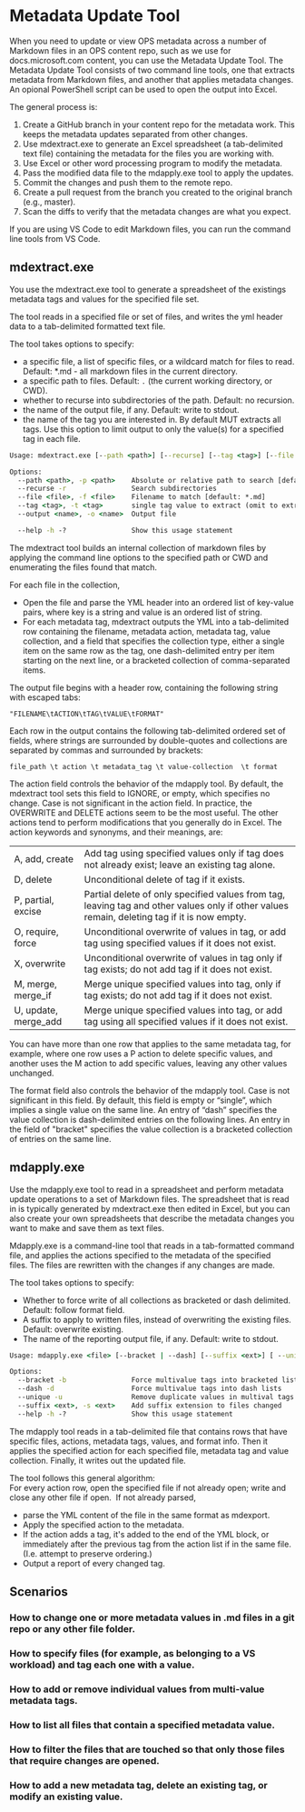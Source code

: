 ---
---
# Metadata Update Tool  
  
When you need to update or view OPS metadata across a number of Markdown files in an OPS content repo, such as we use for docs.microsoft.com content, you can use the Metadata Update Tool. The Metadata Update Tool consists of two command line tools, one that extracts metadata from Markdown files, and another that applies metadata changes.  An opional PowerShell script can be used to open the output into Excel.
  
The general process is:  
  
1. Create a GitHub branch in your content repo for the metadata work. This keeps the metadata updates separated from other changes.  
2. Use mdextract.exe to generate an Excel spreadsheet (a tab-delimited text file) containing the metadata for the files you are working with.  
3. Use Excel or other word processing program to modify the metadata.  
4. Pass the modified data file to the mdapply.exe tool to apply the updates.  
5. Commit the changes and push them to the remote repo.  
6. Create a pull request from the branch you created to the original branch (e.g., master).  
7. Scan the diffs to verify that the metadata changes are what you expect.  
  
If you are using VS Code to edit Markdown files, you can run the command line tools from VS Code.  
  
## mdextract.exe  
  
You use the mdextract.exe tool to generate a spreadsheet of the existings metadata tags and values for the specified file set.  
  
The tool reads in a specified file or set of files, and writes the yml header data to a tab-delimited formatted text file.  
  
The tool takes options to specify:  
  * a specific file, a list of specific files, or a wildcard match for files to read. Default: *.md - all markdown files in the current directory.  
  * a specific path to files. Default: `.` (the current working directory, or CWD).  
  * whether to recurse into subdirectories of the path. Default: no recursion.  
  * the name of the output file, if any. Default: write to stdout.  
  * the name of the tag you are interested in. By default MUT extracts all tags. Use this option to limit output to only the value(s) for a specified tag in each file.
  
```cmd  
Usage: mdextract.exe [--path <path>] [--recurse] [--tag <tag>] [--file <file>] [--output <name>]

Options:
  --path <path>, -p <path>    Absolute or relative path to search [default: .\]
  --recurse -r                Search subdirectories
  --file <file>, -f <file>    Filename to match [default: *.md]
  --tag <tag>, -t <tag>       single tag value to extract (omit to extract all values)
  --output <name>, -o <name>  Output file

  --help -h -?                Show this usage statement
```  
  
The mdextract tool builds an internal collection of markdown files by applying the command line options to the specified path or CWD and enumerating the files found that match.  
  
For each file in the collection,  
  - Open the file and parse the YML header into an ordered list of key-value pairs, where key is a string and value is an ordered list of string.  
  - For each metadata tag, mdextract outputs the YML into a tab-delimited row containing the filename, metadata action, metadata tag, value collection, and a field that specifies the collection type, either a single item on the same row as the tag, one dash-delimited entry per item starting on the next line, or a bracketed collection of comma-separated items.  
  
The output file begins with a header row, containing the following string with escaped tabs:  
  
`"FILENAME\tACTION\tTAG\tVALUE\tFORMAT"`  
  
Each row in the output contains the following tab-delimited ordered set of fields, where strings are surrounded by double-quotes and collections are separated by commas and surrounded by brackets:  
  
`file_path \t action \t metadata_tag \t value-collection  \t format `  
  
The action field controls the behavior of the mdapply tool. By default, the mdextract tool sets this field to IGNORE, or empty, which specifies no change. Case is not significant in the action field. In practice, the OVERWRITE and DELETE actions seem to be the most useful. The other actions tend to perform modifications that you generally do in Excel. The action keywords and synonyms, and their meanings, are:  
  
|||  
|---|---|  
| A, add, create | Add tag using specified values only if tag does not already exist; leave an existing tag alone. |  
| D, delete | Unconditional delete of tag if it exists. |  
| P, partial, excise | Partial delete of only specified values from tag, leaving tag and other values only if other values remain, deleting tag if it is now empty. |  
| O, require, force | Unconditional overwrite of values in tag, or add tag using specified values if it does not exist. |  
| X, overwrite | Unconditional overwrite of values in tag only if tag exists; do not add tag if it does not exist. |  
| M, merge, merge_if | Merge unique specified values into tag, only if tag exists; do not add tag if it does not exist. |  
| U, update, merge_add | Merge unique specified values into tag, or add tag using all specified values if it does not exist. |  
  
You can have more than one row that applies to the same metadata tag, for example, where one row uses a P action to delete specific values, and another uses the M action to add specific values, leaving any other values unchanged.  
  
The format field also controls the behavior of the mdapply tool. Case is not significant in this field. By default, this field is empty or “single”, which implies a single value on the same line. An entry of “dash” specifies the value collection is dash-delimited entries on the following lines. An entry in the field of "bracket" specifies the value collection is a bracketed collection of entries on the same line.  
  
## mdapply.exe  
  
Use the mdapply.exe tool to read in a spreadsheet and perform metadata update operations to a set of Markdown files. The spreadsheet that is read in is typically generated by mdextract.exe then edited in Excel, but you can also create your own spreadsheets that describe the metadata changes you want to make and save them as text files.  
  
Mdapply.exe is a command-line tool that reads in a tab-formatted command file, and applies the actions specified to the metadata of the specified files. The files are rewritten with the changes if any changes are made.  
  
The tool takes options to specify:  
  * Whether to force write of all collections as bracketed or dash delimited. Default: follow format field.  
  * A suffix to apply to written files, instead of overwriting the existing files. Default: overwrite existing.  
  * The name of the reporting output file, if any. Default: write to stdout.  
  
```cmd  
Usage: mdapply.exe <file> [--bracket | --dash] [--suffix <ext>] [ --unique]

Options:
  --bracket -b                Force multivalue tags into bracketed lists
  --dash -d                   Force multivalue tags into dash lists
  --unique -u                 Remove duplicate values in multival tags
  --suffix <ext>, -s <ext>    Add suffix extension to files changed
  --help -h -?                Show this usage statement
```  
  
The mdapply tool reads in a tab-delimited file that contains rows that have specific files, actions, metadata tags, values, and format info. Then it applies the specified action for each specified file, metadata tag and value collection. Finally, it writes out the updated file.  
  
The tool follows this general algorithm:  
For every action row, open the specified file if not already open; write and close any other file if open. 
If not already parsed,  
  * parse the YML content of the file in the same format as mdexport.  
  * Apply the specified action to the metadata.  
  * If the action adds a tag, it's added to the end of the YML block, or immediately after the previous tag from the action list if in the same file. (I.e. attempt to preserve ordering.)  
  * Output a report of every changed tag.  

## Scenarios

### How to change one or more metadata values in .md files in a git repo or any other file folder. 

### How to specify files (for example, as belonging to a VS workload) and tag each one with a value. 

### How to add or remove individual values from multi-value metadata tags. 

### How to list all files that contain a specified metadata value. 

### How to filter the files that are touched so that only those files that require changes are opened. 

### How to add a new metadata tag, delete an existing tag, or modify an existing value. 

